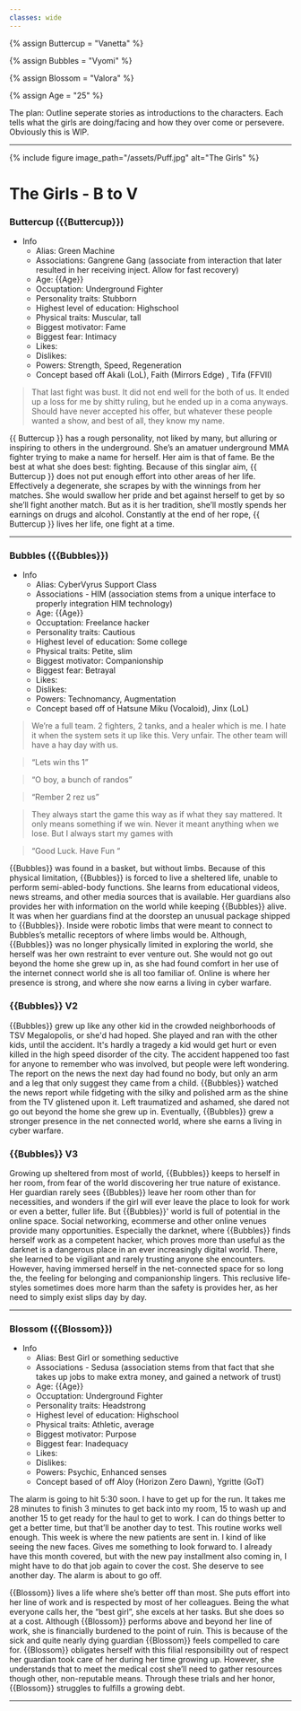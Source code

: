 ```yaml
---
classes: wide
---
```



{% assign Buttercup =  "Vanetta" %}

{% assign Bubbles =  "Vyomi" %}

{% assign Blossom =  "Valora" %}

{% assign Age = "25" %}

The plan: Outline seperate stories as introductions to the characters. Each tells what the girls are doing/facing and how they over come or persevere. Obviously this is WIP.

***

{% include figure image_path="/assets/Puff.jpg" alt="The Girls" %}

# The Girls - B to V
### Buttercup ({{Buttercup}})  
* Info
    + Alias: Green Machine 
    + Associations: Gangrene Gang (associate from interaction that later resulted in her receiving inject. Allow for fast recovery) 
    + Age: {{Age}} 
    + Occuptation: Underground Fighter 
    + Personality traits: Stubborn 
    + Highest level of education: Highschool 
    + Physical traits: Muscular, tall 
    + Biggest motivator: Fame 
    + Biggest fear: Intimacy 
    + Likes: 
    + Dislikes: 
    + Powers: Strength, Speed, Regeneration 
    + Concept based off Akali (LoL), Faith (Mirrors Edge) , Tifa (FFVII) 


> That last fight was bust. It did not end well for the both of us. It ended up a loss for me by shitty ruling, but he ended up in a coma anyways. Should have never accepted his offer, but whatever these people wanted a show, and best of all, they know my name.

{{ Buttercup }} has a rough personality, not liked by many, but alluring or inspiring to others in the underground. She’s an amatuer underground MMA fighter trying to make a name for herself. Her aim is that of fame. Be the best at what she does best: fighting. Because of this singlar aim, {{ Buttercup }} does not put enough effort into other areas of her life. Effectively a degenerate, she scrapes by with the winnings from her matches. She would swallow her pride and bet against herself to get by so she’ll fight another match. But as it is her tradition, she’ll mostly spends her earnings on drugs and alcohol. Constantly at the end of her rope, {{ Buttercup }} lives her life, one fight at a time.

***

### Bubbles ({{Bubbles}})
* Info
    + Alias: CyberVyrus Support Class
    + Associations - HIM (association stems from a unique interface to properly integration HIM technology) 
    + Age: {{Age}} 
    + Occuptation: Freelance hacker  
    + Personality traits: Cautious 
    + Highest level of education: Some college 
    + Physical traits: Petite, slim 
    + Biggest motivator: Companionship 
    + Biggest fear: Betrayal 
    + Likes: 
    + Dislikes: 
    + Powers: Technomancy, Augmentation 
    + Concept based off of Hatsune Miku (Vocaloid), Jinx (LoL)

>We’re a full team. 2 fighters, 2 tanks, and a healer which is me. I hate it when the system sets it up like this. Very unfair. The other team will have a hay day with us.

>“Lets win ths 1”

>“O boy, a bunch of randos”

>“Rember 2 rez us”

> They always start the game this way as if what they say mattered. It only means something if we win. Never it meant anything when we lose. But I always start my games with 

>“Good Luck. Have Fun “

{{Bubbles}} was found in a basket, but without limbs. Because of this physical limitation, {{Bubbles}} is forced to live a sheltered life, unable to perform semi-abled-body functions. She learns from educational videos, news streams, and other media sources that is available. Her guardians also provides her with information on the world while keeping {{Bubbles}} alive. It was when her guardians find at the doorstep an unusual package shipped to {{Bubbles}}. Inside were robotic limbs that were meant to connect to Bubbles’s metallic receptors of where limbs would be. Although, {{Bubbles}} was no longer physically limited in exploring the world, she herself was  her own restraint to ever venture out. She would not go out beyond the home she grew up in, as she had found comfort in her use of the internet connect world she is all too familiar of. Online is where her presence is strong, and where she now earns a living in cyber warfare. 

### {{Bubbles}} V2

{{Bubbles}} grew up like any other kid in the crowded neighborhoods of TSV Megalopolis, or she'd had hoped. She played and ran with the other kids, until the accident. It's hardly a tragedy a kid would get hurt or even killed in the high speed disorder of the city. The accident happened too fast for anyone to remember who was involved, but people were left wondering. The report on the news the next day had found no body, but only an arm and a leg that only suggest they came from a child. {{Bubbles}} watched the news report while fidgeting with the silky and polished arm as the shine from the TV glistened upon it. Left traumatized and ashamed, she dared not go out beyond the home she grew up in. Eventually, {{Bubbles}} grew a stronger presence in the net connected world, where she earns a living in cyber warfare.

### {{Bubbles}} V3

Growing up sheltered from most of world, {{Bubbles}} keeps to herself in her room, from fear of the world discovering her true nature of existance. Her guardian rarely sees {{Bubbles}} leave her room other than for necessities, and wonders if the girl will ever leave the place to look for work or even a better, fuller life. But {{Bubbles}}' world is full of potential in the online space. Social networking, ecommerse and other online venues provide many opportunities. Especially the darknet, where {{Bubbles}} finds herself work as a competent hacker, which proves more than useful as the darknet is a dangerous place in an ever increasingly digital world. There, she learned to be vigiliant and rarely trusting anyone she encounters. However, having immersed herself in the net-connected space for so long the, the feeling for belonging  and companionship lingers. This reclusive life-styles sometimes does more harm than the safety is provides her, as her need to simply exist slips day by day.

*** 

### Blossom ({{Blossom}}) 
* Info
    + Alias: Best Girl or something seductive
    + Associations - Sedusa (association stems from that fact that she takes up jobs to make extra money, and gained a network of trust) 
    + Age: {{Age}} 
    + Occuptation: Underground Fighter 
    + Personality traits: Headstrong 
    + Highest level of education: Highschool 
    + Physical traits: Athletic, average 
    + Biggest motivator: Purpose 
    + Biggest fear: Inadequacy 
    + Likes: 
    + Dislikes: 
    + Powers: Psychic, Enhanced senses 
    + Concept based of off Aloy (Horizon Zero Dawn), Ygritte (GoT) 

<quote> The alarm is going to hit 5:30 soon. I have to get up for the run. It takes me 28 minutes to finish 3 minutes to get back into my room, 15 to wash up and another 15 to get ready for the haul to get to work. I can do things better to get a better time, but that’ll be another day to test. This routine works well enough. This week is where the new patients are sent in. I kind of like seeing the new faces. Gives me something to look forward to. I already have this month covered, but with the new pay installment also coming in, I might have to do that job again to cover the cost. She deserve to see another day. The alarm is about to go off. <quote>

{{Blossom}} lives a life where she’s better off than most. She puts effort into her line of work and is respected by most of her colleagues. Being the what everyone calls her, the “best girl”, she excels at her tasks. But she does so at a cost. Although {{Blossom}} performs above and beyond her line of work, she is financially burdened to the point of ruin. This is because of the sick and quite nearly dying guardian {{Blossom}} feels compelled to care for. {{Blossom}} obligates herself with this filial responsibility out of respect her guardian took care of her during her time growing up. However, she understands that to meet the medical cost she’ll need to gather resources though other, non-reputable means. Through these trials and her honor, {{Blossom}} struggles to fulfills a growing debt. 

***

